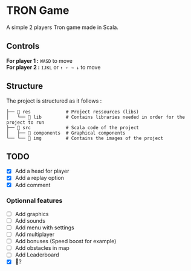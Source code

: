 # TRON Game
A simple 2 players Tron game made in Scala.

## Controls
**For player 1 :** `WASD` to move  
**For player 2 :** `IJKL` or `↑ ← → ↓` to move

## Structure
The project is structured as it follows :
```
├── 📁 res             # Project ressources (libs)
│   └── 📁 lib         # Contains libraries needed in order for the project to run
├── 📁 src             # Scala code of the project 
│   ├── 📁 components  # Graphical components
└── └── 📁 img         # Contains the images of the project
```

## TODO
- [x] Add a head for player
- [x] Add a replay option
- [x] Add comment

### Optionnal features
- [ ] Add graphics
- [ ] Add sounds
- [ ] Add menu with settings
- [ ] Add multiplayer
- [ ] Add bonuses (Speed boost for example)
- [ ] Add obstacles in map
- [ ] Add Leaderboard
- [x] 🥚?